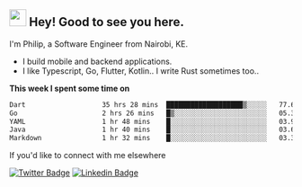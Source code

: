 <h2><img src="https://slackmojis.com/emojis/3643-cool-doge/download" width="30"/> Hey! Good to see you here.</h2>

<p>I'm Philip, a Software Engineer from Nairobi, KE. 

- I build mobile and backend applications.
- I like Typescript, Go, Flutter, Kotlin.. I write Rust sometimes too..</p>

**This week I spent some time on**
<!--START_SECTION:waka-->

```txt
Dart                   35 hrs 28 mins  ███████████████████▒░░░░░   77.67 %
Go                     2 hrs 26 mins   █▒░░░░░░░░░░░░░░░░░░░░░░░   05.34 %
YAML                   1 hr 48 mins    █░░░░░░░░░░░░░░░░░░░░░░░░   03.94 %
Java                   1 hr 40 mins    █░░░░░░░░░░░░░░░░░░░░░░░░   03.67 %
Markdown               1 hr 32 mins    █░░░░░░░░░░░░░░░░░░░░░░░░   03.36 %
```

<!--END_SECTION:waka-->

If you'd like to connect with me elsewhere

[![Twitter Badge](https://img.shields.io/badge/-Twitter-1ca0f1?style=flat-square&labelColor=1ca0f1&logo=twitter&logoColor=white&link=https://twitter.com/_diogorodrigues)](https://twitter.com/kimathiphil)  [![Linkedin Badge](https://img.shields.io/badge/-LinkedIn-blue?style=flat-square&logo=Linkedin&logoColor=white&link=https://www.linkedin.com/in/philip-kimathi-2604a9114/)](https://www.linkedin.com/in/philip-kimathi-2604a9114/)
